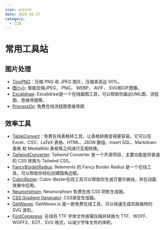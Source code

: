 ```yaml
---
icon: wrench
date: 2025-02-27
category:
  - 工具
---
```


# 常用工具站

## 图片处理
- [TinyPNG](https://tinypng.com/)：压缩 PNG 和 JPEG 图片，压缩率高达 50%。
- [图小小](https://tiny.const.team/): 智能压缩JPEG， PNG， WEBP， AVIF， SVG和GIF图像。
- [Excalidraw](https://excalidraw.com/): Excalidraw是一个在线画图工具，可以帮助你画出UML图、流程图、思维导图等。
- [ProcessOn](https://www.processon.com/): 免费在线流程图思维导图

## 效率工具
- [TableConvert](https://tableconvert.com/)：免费在线表格转工具，让表格转换变得更容易。它可以在 Excel、CSV、LaTeX 表格、HTML、JSON 数组、insert SQL、Markdown 表格 和 MediaWiki 表格等之间进行互相转换。
- [TailwindConverter](https://tailwind-converter.netlify.app/): Tailwind Converter 是一个开源项目，主要功能是将普通的 CSS 转换为 Tailwind CSS。
- [FancyBorderRadius](https://9elements.github.io/fancy-border-radius/):  9elements 的 Fancy Border Radius 是一个在线工具，可以帮助你轻松创建圆角边框。
- [CubicBezier](https://cubic-bezier.tupulin.com/): Cubic-Bezier在线工具可以帮助你生成贝塞尔曲线，并在动画效果中应用。
- [Neumorphism](https://neumorphism.io/): Neumorphism 免费在线 CSS 阴影生成器。
- [CSS Gradient Generator](https://www.joshwcomeau.com/gradient-generator/): CSS渐变生成器。
- [GetWaves](https://getwaves.io/): GetWaves.io 是一款免费在线工具，可以快速生成风格独特的 SVG 波形。
- [FontCompress](https://www.fontspider.vip/): 在线将 TTF 字体文件按需压缩并转换为 TTF、WOFF、WOFF2、EOT、SVG 格式，以减少字体文件的体积。 
